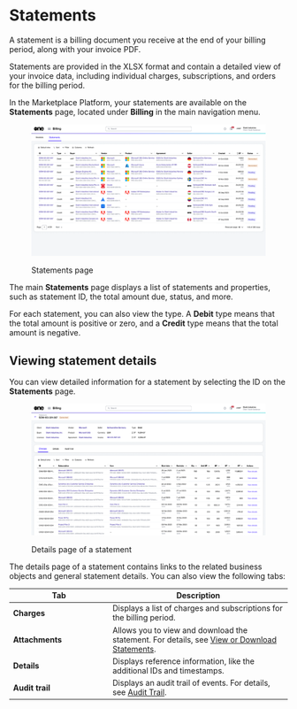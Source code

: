 # Statements

A statement is a billing document you receive at the end of your billing period, along with your invoice PDF.

Statements are provided in the XLSX format and contain a detailed view of your invoice data, including individual charges, subscriptions, and orders for the billing period.&#x20;

In the Marketplace Platform, your statements are available on the **Statements** page, located under **Billing** in the main navigation menu.&#x20;

<figure><img src="../../../.gitbook/assets/statements.png" alt=""><figcaption><p>Statements page</p></figcaption></figure>

The main **Statements** page displays a list of statements and properties, such as statement ID, the total amount due, status, and more.&#x20;

For each statement, you can also view the type. A **Debit** type means that the total amount is positive or zero, and a **Credit** type means that the total amount is negative.

## Viewing statement details <a href="#subscription-details" id="subscription-details"></a>

You can view detailed information for a statement by selecting the ID on the **Statements** page.&#x20;

<figure><img src="../../../.gitbook/assets/statement_details_page.png" alt=""><figcaption><p>Details page of a statement</p></figcaption></figure>

The details page of a statement contains links to the related business objects and general statement details. You can also view the following tabs:&#x20;

<table><thead><tr><th width="166">Tab</th><th>Description</th></tr></thead><tbody><tr><td><strong>Charges</strong></td><td>Displays a list of charges and subscriptions for the billing period.</td></tr><tr><td><strong>Attachments</strong></td><td>Allows you to view and download the statement. For details, see <a href="download-statements.md">View or Download Statements</a>.</td></tr><tr><td><strong>Details</strong></td><td>Displays reference information, like the additional IDs and timestamps.</td></tr><tr><td><strong>Audit trail</strong> </td><td>Displays an audit trail of events. For details, see <a href="../../settings/audit-trail.md">Audit Trail</a>.</td></tr></tbody></table>
